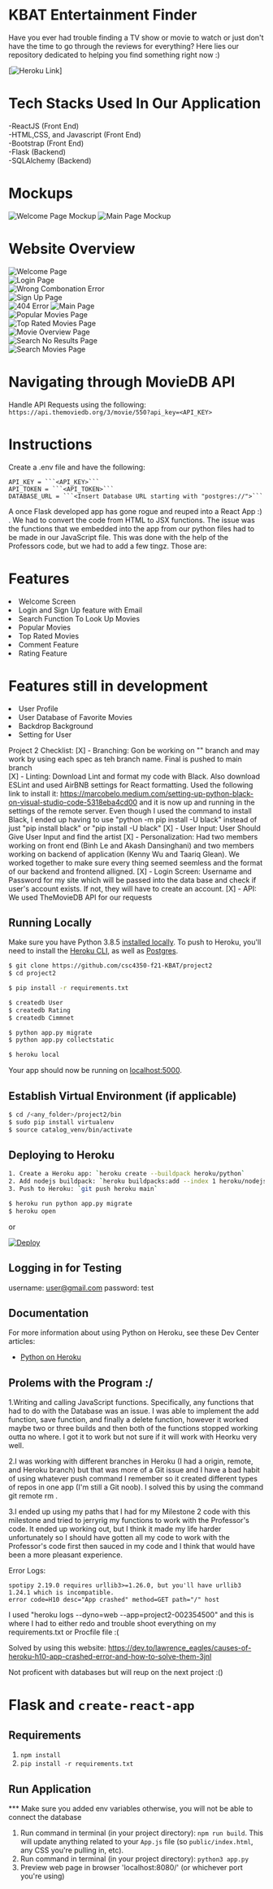 # KBAT Entertainment Finder

Have you ever had trouble finding a TV show or movie to watch or just don't have the time to go through the reviews for everything? Here lies our repository dedicated to helping you find something right now :)

[![Heroku Link](https://thawing-plains-43721.herokuapp.com/)]
<br>

# Tech Stacks Used In Our Application
-ReactJS (Front End)  
-HTML,CSS, and Javascript (Front End)  
-Bootstrap (Front End)  
-Flask (Backend)  
-SQLAlchemy (Backend)  


# Mockups

![Welcome Page Mockup](https://raw.githubusercontent.com/adansinghani1/Entertainment-Finder/master/imgs/welcome-page.png)
![Main Page Mockup](https://raw.githubusercontent.com/adansinghani1/Entertainment-Finder/master/imgs/main-page.png)

# Website Overview
![Welcome Page](https://raw.githubusercontent.com/csc4350-f21-KBAT/project2/Kash/imgs/Welcome%20Page.png)  
![Login Page](https://raw.githubusercontent.com/csc4350-f21-KBAT/project2/Kash/imgs/Sign%20In.png)  
![Wrong Combonation Error](https://raw.githubusercontent.com/csc4350-f21-KBAT/project2/Kash/imgs/wrong_combo_error.gif)  
![Sign Up Page](https://raw.githubusercontent.com/csc4350-f21-KBAT/project2/Kash/imgs/Sign%20Up.png)  
![404 Error](https://raw.githubusercontent.com/csc4350-f21-KBAT/project2/Kash/imgs/404_error.gif)
![Main Page](https://raw.githubusercontent.com/csc4350-f21-KBAT/project2/Kash/imgs/mainpage.jpg)  
![Popular Movies Page](https://raw.githubusercontent.com/csc4350-f21-KBAT/project2/Kash/imgs/mainpage.jpg)  
![Top Rated Movies Page](https://raw.githubusercontent.com/csc4350-f21-KBAT/project2/Kash/imgs/Top%20Rated%20Movies.png)  
![Movie Overview Page](https://raw.githubusercontent.com/csc4350-f21-KBAT/project2/Kash/imgs/movie_overview.png)  
![Search No Results Page](https://raw.githubusercontent.com/csc4350-f21-KBAT/project2/Kash/imgs/query_mismatch.png)  
![Search Movies Page](https://raw.githubusercontent.com/csc4350-f21-KBAT/project2/Kash/imgs/search_movies.png)   

# Navigating through MovieDB API

Handle API Requests using the following:
```https://api.themoviedb.org/3/movie/550?api_key=<API_KEY>```

# Instructions

Create a .env file and have the following:
```
API_KEY = ```<API_KEY>```
API_TOKEN = ```<API_TOKEN>```
DATABASE_URL = ```<Insert Database URL starting with "postgres://">```
```

A once Flask developed app has gone rogue and reuped into a React App :) . We had to convert the code from HTML to JSX functions. The issue was the functions that we embedded into the app from our python files had to be made in our JavaScript file. This was done with the help of the Professors code, but we had to add a few tingz. Those are:

# Features

<li>Welcome Screen</li>  
<li>Login and Sign Up feature with Email</li>  
<li>Search Function To Look Up Movies</li>  
<li>Popular Movies</li>  
<li>Top Rated Movies</li>  
<li>Comment Feature</li>  
<li>Rating Feature</li>  

# Features still in development

<li>User Profile</li>  
<li>User Database of Favorite Movies</li>
<li>Backdrop Background</li>
<li>Setting for User</li>

Project 2 Checklist:
[X] - Branching: Gon be working on "<user>" branch and may work by using each spec as teh branch name. Final is pushed to main branch  
[X] - Linting: Download Lint and format my code with Black. Also download ESLint and used AirBNB settings for React formatting. Used the following link to install it: https://marcobelo.medium.com/setting-up-python-black-on-visual-studio-code-5318eba4cd00 and it is now up and running in the settings of the remote server. Even though I used the command to install Black, I ended up having to use "python -m pip install -U black" instead of just "pip install black" or "pip install -U black"
[X] - User Input: User Should Give User Input and find the artist
[X] - Personalization: Had two members working on front end (Binh Le and Akash Dansinghani) and two members working on backend of application (Kenny Wu and Taariq Glean). We worked together to make sure every thing seemed seemless and the format of our backend and frontend alligned.
[X] - Login Screen: Username and Password for my site which will be passed into the data base and check if user's account exists. If not, they will have to create an account.
[X] - API: We used TheMovieDB API for our requests

## Running Locally

Make sure you have Python 3.8.5 [installed locally](https://docs.python-guide.org/starting/installation/). To push to Heroku, you'll need to install the [Heroku CLI](https://devcenter.heroku.com/articles/heroku-cli), as well as [Postgres](https://devcenter.heroku.com/articles/heroku-postgresql#local-setup).

```sh
$ git clone https://github.com/csc4350-f21-KBAT/project2
$ cd project2

$ pip install -r requirements.txt

$ createdb User
$ createdb Rating
$ createdb Cimmnet

$ python app.py migrate
$ python app.py collectstatic

$ heroku local
```

Your app should now be running on [localhost:5000](http://localhost:5000/).

## Establish Virtual Environment (if applicable)

```sh
$ cd /<any_folder>/project2/bin
$ sudo pip install virtualenv
$ source catalog_venv/bin/activate
```

## Deploying to Heroku

```sh
1. Create a Heroku app: `heroku create --buildpack heroku/python`
2. Add nodejs buildpack: `heroku buildpacks:add --index 1 heroku/nodejs`
3. Push to Heroku: `git push heroku main`

$ heroku run python app.py migrate
$ heroku open
```

or

[![Deploy](https://www.herokucdn.com/deploy/button.svg)](https://heroku.com/deploy)

## Logging in for Testing

username: user@gmail.com
password: test

## Documentation

For more information about using Python on Heroku, see these Dev Center articles:

- [Python on Heroku](https://devcenter.heroku.com/categories/python)

## Prolems with the Program :/

1.Writing and calling JavaScript functions. Specifically, any functions that had to do with the Database was an issue. I was able to implement the add function, save function, and finally a delete function, however it worked maybe two or three builds and then both of the functions stopped working outta no where. I got it to work but not sure if it will work with Heorku very well.

2.I was working with different branches in Heroku (I had a origin, remote, and Heroku branch) but that was more of a Git issue and I have a bad habit of using whatever push command I remember so it created different types of repos in one app (I'm still a Git noob). I solved this by using the command git remote rm <app-name>.

3.I ended up using my paths that I had for my Milestone 2 code with this milestone and tried to jerryrig my functions to work with the Professor's code. It ended up working out, but I think it made my life harder unfortunately so I should have gotten all my code to work with the Professor's code first then sauced in my code and I think that would have been a more pleasant experience.

Error Logs:

```
spotipy 2.19.0 requires urllib3>=1.26.0, but you'll have urllib3 1.24.1 which is incompatible.
error code=H10 desc="App crashed" method=GET path="/" host
```

I used "heroku logs --dyno=web --app=project2-002354500" and this is where I had to either redo and trouble shoot everything on my requirements.txt or Procfile file :(

Solved by using this website: https://dev.to/lawrence_eagles/causes-of-heroku-h10-app-crashed-error-and-how-to-solve-them-3jnl

Not proficent with databases but will reup on the next project :()

# Flask and `create-react-app`

## Requirements
1. `npm install`
2. `pip install -r requirements.txt`

## Run Application
*** Make sure you added env variables otherwise, you will not be able to connect the database
1. Run command in terminal (in your project directory): `npm run build`. This will update anything related to your `App.js` file (so `public/index.html`, any CSS you're pulling in, etc).
2. Run command in terminal (in your project directory): `python3 app.py`
3. Preview web page in browser 'localhost:8080/' (or whichever port you're using)

